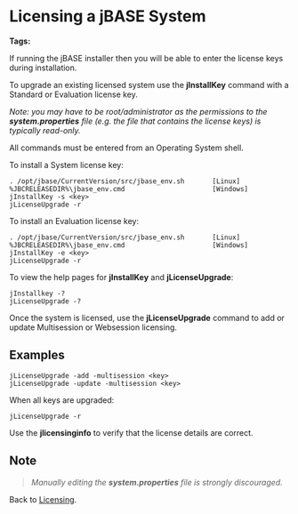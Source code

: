 # Licensing a jBASE System

<PageHeader />

**Tags:**
<badge text='jinstallkey -v' vertical='middle' />
<badge text='evaluation' vertical='middle' />

If running the jBASE installer then you will be able to enter the license keys during installation.

To upgrade an existing licensed system use the **jInstallKey** command with a Standard or Evaluation license key.

*Note: you may have to be root/administrator as the permissions to the **system.properties** file (e.g. the file that contains the license keys) is typically read-only.*

All commands must be entered from an Operating System shell.

To install a System license key:

```
. /opt/jbase/CurrentVersion/src/jbase_env.sh       [Linux]
%JBCRELEASEDIR%\jbase_env.cmd                      [Windows]
jInstallKey -s <key>
jLicenseUpgrade -r
```

To install an Evaluation license key:

```
. /opt/jbase/CurrentVersion/src/jbase_env.sh       [Linux]
%JBCRELEASEDIR%\jbase_env.cmd                      [Windows]
jInstallKey -e <key>
jLicenseUpgrade -r
```

To view the help pages for **jInstallKey** and **jLicenseUpgrade**:

```
jInstallkey -?
jLicenseUpgrade -?
```

Once the system is licensed, use the **jLicenseUpgrade** command to add or update Multisession or Websession licensing.

## Examples

```
jLicenseUpgrade -add -multisession <key>
jLicenseUpgrade -update -multisession <key>
```

When all keys are upgraded:

```
jLicenseUpgrade -r
```

Use the **jlicensinginfo** to verify that the license details are correct.

## Note

>*Manually editing the **system.properties** file is strongly discouraged.*

Back to [Licensing](./../README.md).

<PageFooter />
